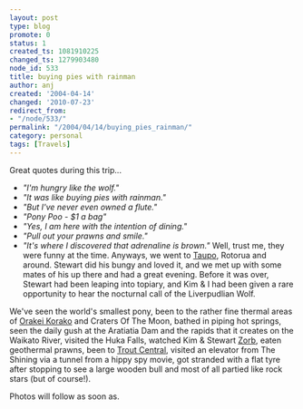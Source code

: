 ```yaml
---
layout: post
type: blog
promote: 0
status: 1
created_ts: 1081910225
changed_ts: 1279903480
node_id: 533
title: buying pies with rainman
author: anj
created: '2004-04-14'
changed: '2010-07-23'
redirect_from:
- "/node/533/"
permalink: "/2004/04/14/buying_pies_rainman/"
category: personal
tags: [Travels]
---
```

Great quotes during this trip...
* _"I'm hungry like the wolf."_
* _"It was like buying pies with rainman."_
* _"But I've never even owned a flute."_
* _"Pony Poo - \$1 a bag"_
* _"Yes, I am here with the intention of dining."_
* _"Pull out your prawns and smile."_
* _"It's where I discovered that adrenaline is brown."_
Well, trust me, they were funny at the time.  Anyways, we went to [Taupo](http://www.backpacklaketaupo.com/), Rotorua and around.  Stewart did his bungy and loved it, and we met up with some mates of his up there and had a great evening.  Before it was over, Stewart had been leaping into topiary, and Kim & I had been given a rare opportunity to hear the nocturnal call of the Liverpudlian Wolf.  

We've seen the world's smallest pony, been to the rather fine thermal areas of [Orakei Korako](http://www.orakeikorako.co.nz/) and Craters Of The Moon, bathed in piping hot springs, seen the daily gush at the Aratiatia Dam and the rapids that it creates on the Waikato River, visited the Huka Falls, watched Kim & Stewart [Zorb](http://www.zorb.com/), eaten geothermal prawns, been to [Trout Central](http://www.troutcentre.org.nz/), visited an elevator from The Shining via a tunnel from a hippy spy movie, got stranded with a flat tyre after stopping to see a large wooden bull and most of all partied like rock stars (but of course!).

Photos will follow as soon as.
<!-- break -->
